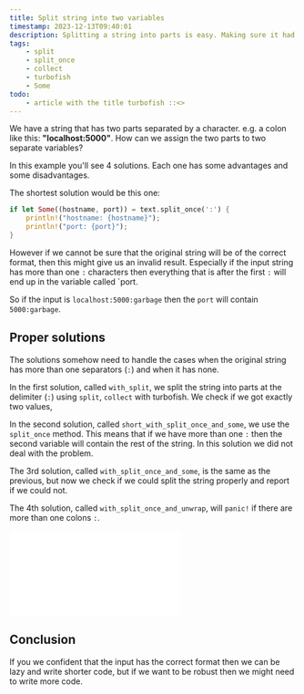 ```yaml
---
title: Split string into two variables
timestamp: 2023-12-13T09:40:01
description: Splitting a string into parts is easy. Making sure it had the correct number of parts makes the code longer.
tags:
    - split
    - split_once
    - collect
    - turbofish
    - Some
todo:
    - article with the title turbofish ::<>
---
```


We have a string that has two parts separated by a character. e.g. a colon like this: **"localhost:5000"**. How can we assign the two parts to two separate variables?

In this example you'll see 4 solutions. Each one has some advantages and some disadvantages.

The shortest solution would be this one:

```rust
if let Some((hostname, port)) = text.split_once(':') {
    println!("hostname: {hostname}");
    println!("port: {port}");
}
```

However if we cannot be sure that the original string will be of the correct format, then this might give us an invalid result.
Especially if the input string has more than one `:` characters then everything that is after the first `:` will end up in the variable called `port.

So if the input is `localhost:5000:garbage` then the `port` will contain `5000:garbage`.

## Proper solutions

The solutions somehow need to handle the cases when the original string has more than one separators (`:`) and when it has none.

In the first solution, called `with_split`, we split the string into parts at the delimiter (`:`) using `split`, `collect` with turbofish. We check if we got exactly two values,

In the second solution, called `short_with_split_once_and_some`, we use the `split_once` method. This means that if we have more than one `:` then the second variable will contain the rest of the string.
In this solution we did not deal with the problem.

The 3rd solution, called `with_split_once_and_some`, is the same as the previous, but now we check if we could split the string properly and report if we could not.

The 4th solution, called `with_split_once_and_unwrap`, will `panic!` if there are more than one colons `:`.

![](examples/split-string-into-two-variables/src/main.rs)

## Conclusion

If you we confident that the input has the correct format then we can be lazy and write shorter code, but if we want to be robust then we might need to write more code.

